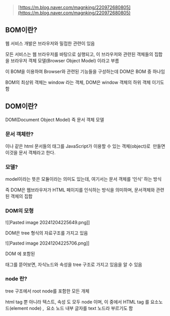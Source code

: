 
> [https://m.blog.naver.com/magnking/220972680805](https://m.blog.naver.com/magnking/220972680805)  

## BOM이란?

웹 서비스 개발은 브라우저와 밀접한 관련이 있음

모든 서비스는 웹 브라우저를 바탕으로 실행되고, 이 브라우저와 관련된 객체들의 집합을 브라우저 객체 모델(Browser Object Model) 이라고 부름

이 BOM을 이용하여 Browser와 관련된 기능들을 구성하는데 DOM은 BOM 중 하나임

  

BOM의 최상위 객체는 window 라는 객체, DOM은 window 객체의 하위 객체 이기도 함

  

## DOM이란?

DOM(Document Object Model) 즉 문서 객체 모델

### 문서 객체란?

<html> 이나 <body> 같은 html 문서들의 태그를 JavaScript가 이용할 수 있는 객체(object)로  만들면 이것을 문서 객체라고 한다.

### 모델?

model이라는 뜻은 모듈이라는 의미도 있는데, 여기서는 문서 객체를 ‘인식’ 하는 방식

  

즉 DOM은 웹브라우저가 HTML 페이지를 인식하는 방식을 의미하며, 문서객체와 관련된 객체의 집합

  

### DOM의 모형

![[Pasted image 20241204225649.png]]

DOM은 tree 형식의 자료구조를 가지고 있음

![[Pasted image 20241204225706.png]]

DOM 에 포함된 <p> 태그를 뜯어보면, 자식노드와 속성을 tree 구조로 가지고 있음을 알 수 있음

  

### node 란?

tree 구조에서 root node를 포함한 모든 개체

html tag 뿐 아니라 텍스트, 속성 도 모두 node 이며, 이 중에서 HTML tag 를 요소노드(element node) ,  요소 노드 내부 글자를 text 노드라 부르기도 함

  